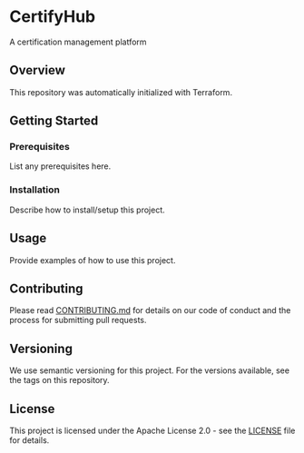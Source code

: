 # CertifyHub

A certification management platform

## Overview

This repository was automatically initialized with Terraform.

## Getting Started

### Prerequisites

List any prerequisites here.

### Installation

Describe how to install/setup this project.

## Usage

Provide examples of how to use this project.

## Contributing

Please read [CONTRIBUTING.md](CONTRIBUTING.md) for details on our code of conduct and the process for submitting pull requests.

## Versioning

We use semantic versioning for this project. For the versions available, see the tags on this repository.

## License

This project is licensed under the Apache License 2.0 - see the [LICENSE](LICENSE) file for details.